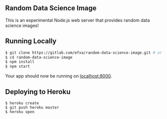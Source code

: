 ## Random Data Science Image

This is an experimental Node.js web server that provides random data science images!

## Running Locally

```sh
$ git clone https://gitlab.com/efxa/random-data-science-image.git # or clone your own fork
$ cd random-data-science-image
$ npm install
$ npm start
```

Your app should now be running on [localhost:8000](http://localhost:8000/).

## Deploying to Heroku

```
$ heroku create
$ git push heroku master
$ heroku open
```